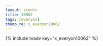 ```yaml
---
layout: sieutv
title: 10062
tags: [everyon]
thumb_re: x_everyon10062
---
```

{% include tvadv key="x_everyon10062" %}
